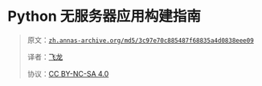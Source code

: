 # Python 无服务器应用构建指南

> 原文：[`zh.annas-archive.org/md5/3c97e70c885487f68835a4d0838eee09`](https://zh.annas-archive.org/md5/3c97e70c885487f68835a4d0838eee09)
> 
> 译者：[飞龙](https://github.com/wizardforcel)
> 
> 协议：[CC BY-NC-SA 4.0](http://creativecommons.org/licenses/by-nc-sa/4.0/)